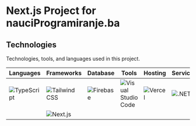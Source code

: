 # Next.js Project for nauciProgramiranje.ba

## Technologies

Technologies, tools, and languages used in this project.

| Languages | Frameworks | Database | Tools | Hosting | Services(API) |
| --- | --- | --- | --- | --- | --- |
| ![TypeScript](https://a11ybadges.com/badge?logo=typescript) | ![Tailwind CSS](https://a11ybadges.com/badge?logo=tailwindcss) | ![Firebase](https://a11ybadges.com/badge?logo=firebase) | ![Visual Studio Code](https://a11ybadges.com/badge?logo=visualstudiocode) | ![Vercel](https://a11ybadges.com/badge?logo=vercel) | ![.NET](https://a11ybadges.com/badge?logo=dotnet) |
| | ![Next.js](https://a11ybadges.com/badge?logo=nextdotjs) |

